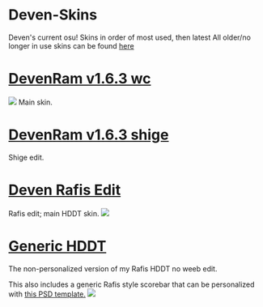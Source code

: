 # Deven-Skins
Deven's current osu! Skins
in order of most used, then latest
All older/no longer in use skins can be found [here](https://github.com/DevenRam/Deven-Skins-Old/blob/master/README.md)

# [DevenRam v1.6.3 wc](https://drive.google.com/uc?export=download&id=1XFJ1L14FAFSqLWy5ezJwpBizuEC8am3l)
![](https://osu.ppy.sh/ss/15415652/dfb1)
Main skin.

# [DevenRam v1.6.3 shige](https://drive.google.com/uc?export=download&id=1KxFhB1uOKEbq5gJYHhaOgbKHaSRo4S8x)
Shige edit.

# [Deven Rafis Edit](https://drive.google.com/uc?export=download&id=14fhcQ8-9ehcb0tcx_o2CPBcPLpQJxCVo)
Rafis edit; main HDDT skin.
![](https://osu.ppy.sh/ss/15180097/d712)

# [Generic HDDT](https://drive.google.com/uc?export=download&id=1FaAFZQozLmhfTD9uQW0CvIgv7p3-T9fH)
The non-personalized version of my Rafis HDDT no weeb edit.

This also includes a generic Rafis style scorebar that can be personalized with [this PSD template.](https://drive.google.com/uc?export=download&id=1b934NqrD43_Ifdo9wAi8a_d3gUy9i1kh)
![](https://osu.ppy.sh/ss/15180085/ea3d)
